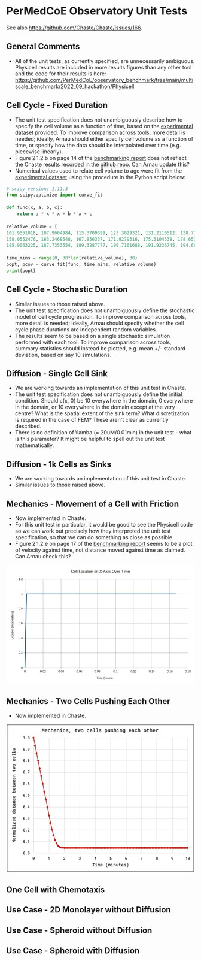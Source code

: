 # PerMedCoE Observatory Unit Tests

See also https://github.com/Chaste/Chaste/issues/166.

## General Comments

* All of the unit tests, as currently specified, are unnecessarily ambiguous. Physicell results are included in more results figures than any other tool and the code for their results is here: https://github.com/PerMedCoE/observatory_benchmark/tree/main/multiscale_benchmark/2022_09_hackathon/Physicell
 
## Cell Cycle - Fixed Duration

* The unit test specification does not unambiguously describe how to specify the cell volume as a function of time, based on the [experimental dataset](https://github.com/PerMedCoE/observatory_benchmark/blob/main/multiscale_benchmark/2022_09_hackathon/experimental_data/unit_test_cellcycle/Flow%20Cytometry%20Cell%20Cycle%20volume%20dynamics.txt) provided. To improve comparison across tools, more detail is needed; ideally, Arnau should either specify cell volume as a function of time, or specify how the data should be interpolated over time (e.g. piecewise linearly).
* Figure 2.1.2.b on page 14 of the [benchmarking report](https://drive.google.com/file/d/1bgpD29n1Wr-scJkfA8KehB2m3UyFOBeB/view?usp=drive_link) does not reflect the Chaste results recorded in the [github repo](https://github.com/PerMedCoE/observatory_benchmark/blob/main/multiscale_benchmark/2022_09_hackathon/Chaste/unit_test_cellcycle/results/cellcycle_fixed.png). Can Arnau update this?
* Numerical values used to relate cell volume to age were fit from the [experimental dataset](https://github.com/PerMedCoE/observatory_benchmark/blob/main/multiscale_benchmark/2022_09_hackathon/experimental_data/unit_test_cellcycle/Flow%20Cytometry%20Cell%20Cycle%20volume%20dynamics.txt) using the procedure in the Python script below:
  
```python
# scipy version: 1.11.3
from scipy.optimize import curve_fit

def func(x, a, b, c):
    return a * x * x + b * x + c
    
relative_volume = [
101.9551018, 107.9604984, 115.3709399, 123.3029321, 131.2110512, 138.7731663, 145.8130126, 152.2481633,
158.0552476, 163.2468548, 167.856337, 171.9279316, 175.5104538, 178.6533687, 181.4044384, 183.8084021,
185.9063225, 187.7353554, 189.3287777, 190.7161688, 191.9236745, 194.6832014, 195.3745722, 195.9758402]

time_mins = range(0, 30*len(relative_volume), 30)
popt, pcov = curve_fit(func, time_mins, relative_volume)
print(popt)
```

## Cell Cycle - Stochastic Duration

* Similar issues to those raised above.
* The unit test specification does not unambiguously define the stochastic model of cell cycle progression. To improve comparison across tools, more detail is needed; ideally, Arnau should specify whether the cell cycle phase durations are independent random variables.
* The results seem to be based on a single stochastic simulation performed with each tool. To improve comparison across tools, summary statistics should instead be plotted, e.g. mean +/- standard deviation, based on say 10 simulations.

## Diffusion - Single Cell Sink

* We are working towards an implementation of this unit test in Chaste.
* The unit test specification does not unambiguously define the initial condition. Should c(x, 0) be 10 everywhere in the domain, 0 everywhere in the domain, or 10 everywhere in the domain except at the very centre? What is the spatial extent of the sink term? What discretization is required in the case of FEM? These aren't clear as currently described.
* There is no definition of \lamba (= 20uM/0.01min) in the unit test - what is this parameter? It might be helpful to spell out the unit test mathematically.

## Diffusion - 1k Cells as Sinks

* We are working towards an implementation of this unit test in Chaste.
* Similar issues to those raised above.
  
## Mechanics - Movement of a Cell with Friction

* Now implemented in Chaste.
* For this unit test in particular, it would be good to see the Physicell code so we can work out precisely how they interpreted the unit test specification, so that we can do something as close as possible.
* Figure 2.1.2.e on page 17 of the [benchmarking report](https://drive.google.com/file/d/1bgpD29n1Wr-scJkfA8KehB2m3UyFOBeB/view?usp=drive_link) seems to be a plot of velocity against time, not distance moved against time as claimed. Can Arnau check this?

![results](results/mechanics-single-cell-with-friction/plot.png)
  
## Mechanics - Two Cells Pushing Each Other

* Now implemented in Chaste.

![results](results/mechanics-two-cells-pushing/plot.png)

## One Cell with Chemotaxis

## Use Case - 2D Monolayer without Diffusion

## Use Case - Spheroid without Diffusion

## Use Case - Spheroid with Diffusion
